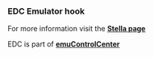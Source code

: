 ### EDC Emulator hook

For more information visit the [**Stella page**](https://github.com/PhoenixInteractiveNL/edc-masterhook/wiki/Emulator-stella#menu)

EDC is part of [**emuControlCenter**](https://github.com/PhoenixInteractiveNL/emuControlCenter/wiki)
